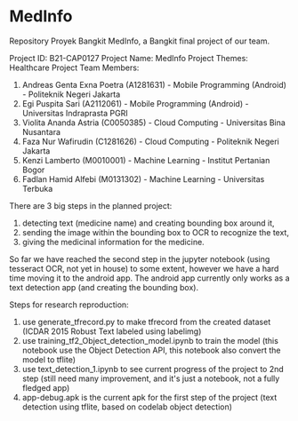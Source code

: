 # MedInfo
Repository Proyek Bangkit MedInfo, a Bangkit final project of our team.

Project ID: B21-CAP0127
Project Name: MedInfo
Project Themes: Healthcare
Project Team Members:
1. Andreas Genta Exna Poetra (A1281631) - Mobile Programming (Android) - Politeknik Negeri Jakarta
2. Egi Puspita Sari (A2112061) - Mobile Programming (Android) - Universitas Indraprasta PGRI
3. Violita Ananda Astria (C0050385) - Cloud Computing - Universitas Bina Nusantara
4. Faza Nur Wafirudin (C1281626) - Cloud Computing - Politeknik Negeri Jakarta
5. Kenzi Lamberto (M0010001) - Machine Learning - Institut Pertanian Bogor
6. Fadlan Hamid Alfebi (M0131302) - Machine Learning - Universitas Terbuka

There are 3 big steps in the planned project:
1. detecting text (medicine name) and creating bounding box around it,
2. sending the image within the bounding box to OCR to recognize the text,
3. giving the medicinal information for the medicine.

So far we have reached the second step in the jupyter notebook (using tesseract OCR, not yet in house) to some extent, however we have a hard time moving it to the android app.
The android app currently only works as a text detection app (and creating the bounding box).


Steps for research reproduction:
1. use generate_tfrecord.py to make tfrecord from the created dataset (ICDAR 2015 Robust Text labeled using labelimg) 
2. use training_tf2_Object_detection_model.ipynb to train the model (this notebook use the Object Detection API, this notebook also convert the model to tflite)
3. use text_detection_1.ipynb to see current progress of the project to 2nd step (still need many improvement, and it's just a notebook, not a fully fledged app)
4. app-debug.apk is the current apk for the first step of the project (text detection using tflite, based on codelab object detection)

